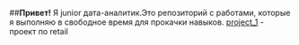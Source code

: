 ##**Привет!** 
Я junior дата-аналитик.Это репозиторий с работами, которые я выполняю в свободное время для прокачки навыков.
[project_1](https://github.com/baielkrmv/pet_projects/tree/main/project_1) - проект по retail



